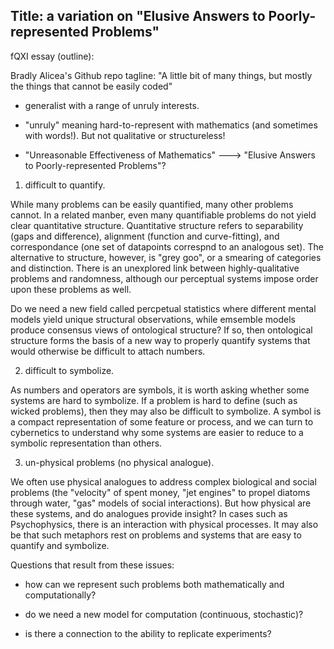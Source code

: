 ## Title: a variation on "Elusive Answers to Poorly-represented Problems"
fQXI essay (outline):  
  
Bradly Alicea's Github repo tagline: "A little bit of many things, but mostly the things that cannot be easily coded"

* generalist with a range of unruly interests.

* "unruly" meaning hard-to-represent with mathematics (and sometimes with words!). But not qualitative or structureless!

* "Unreasonable Effectiveness of Mathematics" ---> "Elusive Answers to Poorly-represented Problems"?

1) difficult to quantify.

While many problems can be easily quantified, many other problems cannot. In a related manber, even many quantifiable problems do not yield clear quantitative structure. Quantitative structure refers to separability (gaps and difference), alignment (function and curve-fitting), and correspondance (one set of datapoints correspnd to an analogous set). The alternative to structure, however, is "grey goo", or a smearing of categories and distinction. There is an unexplored link between highly-qualitative problems and randomness, although our perceptual systems impose order upon these problems as well. 

Do we need a new field called percpetual statistics where different mental models yield unique structural observations, while emsemble models produce consensus views of ontological structure? If so, then ontological structure forms the basis of a new way to properly quantify systems that would otherwise be difficult to attach numbers.  

2) difficult to symbolize.  

As numbers and operators are symbols, it is worth asking whether some systems are hard to symbolize. If a problem is hard to define (such as wicked problems), then they may also be difficult to symbolize. A symbol is a compact representation of some feature or process, and we can turn to cybernetics to understand why some systems are easier to reduce to a symbolic representation than others.  

3) un-physical problems (no physical analogue).  

We often use physical analogues to address complex biological and social problems (the "velocity" of spent money, "jet engines" to propel diatoms through water, "gas" models of social interactions). But how physical are these systems, and do analogues provide insight? In cases such as Psychophysics, there is an interaction with physical processes. It may also be that such metaphors rest on problems and systems that are easy to quantify and symbolize.  


Questions that result from these issues:  

* how can we represent such problems both mathematically and computationally?  

* do we need a new model for computation (continuous, stochastic)?  

* is there a connection to the ability to replicate experiments?  
